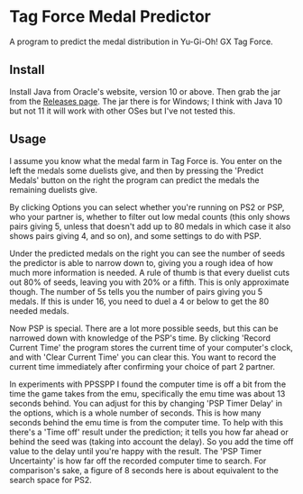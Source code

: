 # Tag Force Medal Predictor

A program to predict the medal distribution in Yu-Gi-Oh! GX Tag Force.

## Install

Install Java from Oracle's website, version 10 or above. Then grab the jar from
the [Releases page](../../releases). The jar there is for Windows; I think with
Java 10 but not 11 it will work with other OSes but I've not tested this.

## Usage

I assume you know what the medal farm in Tag Force is. You enter on the left the
medals some duelists give, and then by pressing the 'Predict Medals' button on
the right the program can predict the medals the remaining duelists give.

By clicking Options you can select whether you're running on PS2 or PSP, who
your partner is, whether to filter out low medal counts (this only shows pairs
giving 5, unless that doesn't add up to 80 medals in which case it also shows
pairs giving 4, and so on), and some settings to do with PSP.

Under the predicted medals on the right you can see the number of seeds the
predictor is able to narrow down to, giving you a rough idea of how much more
information is needed. A rule of thumb is that every duelist cuts out 80% of
seeds, leaving you with 20% or a fifth. This is only approximate though. The
number of 5s tells you the number of pairs giving you 5 medals. If this is under
16, you need to duel a 4 or below to get the 80 needed medals.

Now PSP is special. There are a lot more possible seeds, but this can be
narrowed down with knowledge of the PSP's time. By clicking 'Record Current
Time' the program stores the current time of your computer's clock, and with
'Clear Current Time' you can clear this. You want to record the current time
immediately after confirming your choice of part 2 partner.

In experiments with PPSSPP I found the computer time is off a bit from the time
the game takes from the emu, specifically the emu time was about 13 seconds
behind. You can adjust for this by changing 'PSP Timer Delay' in the options,
which is a whole number of seconds. This is how many seconds behind the emu time
is from the computer time. To help with this there's a 'Time off' result under
the prediction; it tells you how far ahead or behind the seed was (taking into
account the delay). So you add the time off value to the delay until you're
happy with the result. The 'PSP Timer Uncertainty' is how far off the recorded
computer time to search. For comparison's sake, a figure of 8 seconds here is
about equivalent to the search space for PS2.